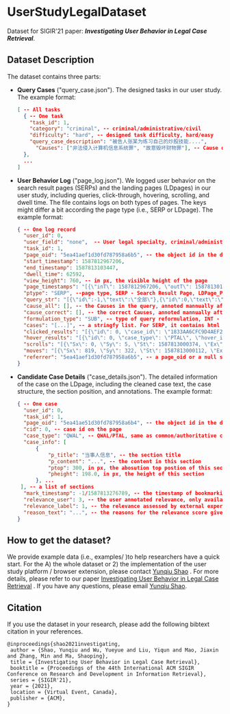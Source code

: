 # UserStudyLegalDataset

Dataset for SIGIR'21 paper: ***Investigating User Behavior in Legal Case Retrieval***. 

## Dataset Description

The dataset contains three parts:

- **Query Cases** ("query_case.json").  The designed tasks in our user study. The example format:

  ```json
  [ -- All tasks
    { -- One task
      "task_id": 1, 
      "category": "criminal", -- criminal/administrative/civil
      "difficulty": "hard", -- designed task difficulty, hard/easy
      "query_case_description": "被告人张某为练习自己的炒股技能....",
   		"Causes": ["非法侵入计算机信息系统罪", "故意毁坏财物罪"], -- Cause of Action
    },
    ...
  ]
  ```

  

- **User Behavior Log** ("page_log.json").  We logged user behavior on the search result pages (SERPs) and the landing pages (LDpages) in our user study, including queries, click-through, hovering, scrolling, and dwell time. The file contains logs on both types of pages. The keys might differ a bit according the page type (i.e., SERP or LDpage). The example format:

  ```json
  { -- One log record
    "user_id": 0,
    "user_field": "none",  -- User legal specialty, criminal/administrative/civil/none,
    "task_id": 1,
    "page_oid": "5ea41aef1d30fd787958a6b5", -- the object id in the database
    "start_timestamp": 1587812967206,
    "end_timestamp": 1587813103447,
    "dwell_time": 62592,
    "view_height": 760, -- in px, the visible height of the page
    "page_timestamps": "[{\"inT\": 1587812967206, \"outT\": 1587813014689}...]", -- a stringfy list, each item indicates the time get in/out of the page
    "ptype": "SERP", --page type, SERP - Search Result Page, LDPage_PTAL/LDPage_QWAL - Landing Page of common/authoritative case
    "query_str": "[{\"id\":-1,\"text\":\"全部\"},{\"id\":0,\"text\":\"职务侵占\"}]", -- query items, a stringfy list, only available on SERPs
    "cause_all": [], -- the Causes in the query, annoted mannually after the study, only available on SERPs
    "cause_correct": [], -- the correct Causes, annoted mannually after the study, only available on SERPs
    "formulation_type": "SUB", -- type of query reformulation, INT - initial query, GEN - generalization, SPE - specification, SUB -- substitution,
    "cases": "[...]", -- a stringfy list. For SERP, it contains html contents of each result item (e.g., snippets). For LDPage, it contains the html contents of the case shown to the user. 
    "clicked_results": "[{\"id\": 0, \"case_id\": \"1833AA6CFC9D4AEF21CC0418F374B7D0\", \"case_type\": \"authoritative_case\", \"timeStamps\": 1587813014400, \"refer\": \"5ea41ae51d30fd787958a6b4\"}, ...]" -- a stringfy list, if a user clicked on a case result, the record would be formatted as this examaple. id - the rank of case in the result list. case_id - the object id of the case of the search engine. case_type - common/authoritative case. timeStamps - the timestamps of click. refer - the "page_oid" of the clicked page.
    "hover_results": "[{\"id\": 0, \"case_type\": \"PTAL\", \"hover_in\": 1587812971932, \"hover_out\": 1587813001512}, ...]" -- a stringfy list, only available on SERP. If a user hovered on a case result, the record would be formatted as this example. id - the rank of case in the result list. case_type - PTAL/QWAL, same as common/authoritative case. hover_in - the timestamp of starting hovering. hover_out - the timestamp of ending hovering. 
  	"scrolls": "[{\"Sx\": 0, \"Sy\": 5, \"St\": 1587813000374, \"Ex\": 0, \"Ey\": 95, \"Et\": 1587813000507, \"Ty\": \"scroll\"},...]", -- a stringfy list. Each item is a scrolling record. Sx/Ex - the Starting/Ending horizontal position, Sy/Ey - the Starting/Ending vertical position. St/Et - the timestmap of Starting/Ending scrolling. Always, Sx=Ex=0, Ty=scroll.
  	"moves": "[{\"Sx\": 819, \"Sy\": 322, \"St\": 1587813000112, \"Ex\": 817, \"Ey\": 327, \"Et\": 1587813000300, \"Ty\": \"move\"},...]", -- a stringfy list. Each item is a mouse-moving record. Sx/Ex/Sy/Ey/St/Et are similiar with those of scrolls. Always, Ty=move.
  	"referrer": "5ea41aef1d30fd787958a6b5", -- a page_oid or a null string. If this page is accessed from the other page, the referrer indicate the corresponding page's page_oid. 
  } 
  ```

  

- **Candidate Case Details** ("case_details.json"). The detailed information of the case on the LDpage, including the cleaned case text, the case structure, the section position, and annotations. The example format:

  ```json
  { -- One case
    "user_id": 0,
   	"task_id": 1,
   	"page_oid": "5ea41ae51d30fd787958a6b4", -- the object id in the database
   	"cid": 0, -- case id on the page
   	"case_type": "QWAL", -- QWAL/PTAL, same as common/authoritative case
   	"case_info": [
   		{
   			"p_title": "当事人信息", -- the section title
   			"p_content": "...", -- the content in this section
   			"ptop": 300, in px, the abosution top postion of this section,
   			"pheight": 198.0, in px, the height of this section
  		}, ...
   ], -- a list of sections
  	"mark_timestamp": -1/1587813276789, -- the timestamp of bookmarking. -1 (the default value) indicates that the case was not bookmarked.
  	"relevance_user": 3, -- the user annotated relevance, only available in bookmarked cases.
  	"relevance_label": 1, -- the relevance assessed by external experts, only available in bookmarked cases.
  	"reason_text": "...", -- the reasons for the relevance score given by the user.
  }
  ```



## How to get the dataset?

We provide example data (i.e., examples/ )to help researchers have a quick start. For the A) the whole dataset or 2) the implementation of the user study platform / browser extension, please contact [Yunqiu Shao](shaoyunqiu14@gmail.com) . For more details, please refer to our paper [Investigating User Behavior in Legal Case Retrieval](http://www.thuir.cn/group/~YQLiu/publications/SIGIR2021Shao.pdf) . If you  have any questions, please email [Yunqiu Shao](shaoyunqiu14@gmail.com). 



## Citation

If you use the dataset in your research, please add the following bibtext citation in your references. 

```
@inproceedings{shao2021investigating,
 author = {Shao, Yunqiu and Wu, Yueyue and Liu, Yiqun and Mao, Jiaxin and Zhang, Min and Ma, Shaoping},
 title = {Investigating User Behavior in Legal Case Retrieval},
 booktitle = {Proceedings of the 44th International ACM SIGIR Conference on Research and Development in Information Retrieval},
 series = {SIGIR'21},
 year = {2021},
 location = {Virtual Event, Canada},
 publisher = {ACM},
} 
```

